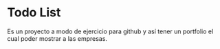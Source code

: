 # Todo List

Es un proyecto a modo de ejercicio para github y así tener un portfolio el cual poder mostrar a las empresas.
